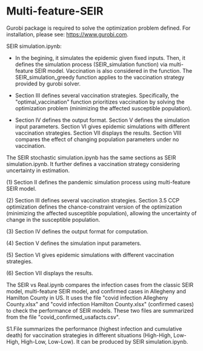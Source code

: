 # Multi-feature-SEIR

Gurobi package is required to solve the optimization problem defined. For installation, please see: https://www.gurobi.com.

SEIR simulation.ipynb:

- In the begining, it simulates the epidemic given fixed inputs. 
Then, it defines the simulation process (SEIR_simulation function) via multi-feature SEIR model. Vaccination is also considered in the function. 
The SEIR_simulation_greedy function applies to the vaccination strategy provided by gurobi solver. 

- Section III defines several vaccination strategies. Specifically, the "optimal_vaccination" function prioritizes vaccination by solving the optimization problem (minimizing the affected susceptible population).

- Section IV defines the output format. 
Section V defines the simulation input parameters. 
Section VI gives epidemic simulations with different vaccination strategies. 
Section VII displays the results. 
Section VIII compares the effect of changing population parameters under no vaccination.


The SEIR stochastic simulation.ipynb has the same sections as SEIR simulation.ipynb. It further defines a vaccination strategy considering uncertainty in estimation.

(1) Section II defines the pandemic simulation process using multi-feature SEIR model.

(2) Section III defines several vaccination strategies. Section 3.5 CCP optimization defines the chance-constraint version of the optimization (minimizing the affected susceptible population), allowing the uncertainty of change in the susceptible population.

(3) Section IV defines the output format for computation.

(4) Section V defines the simulation input parameters. 

(5) Section VI gives epidemic simulations with different vaccination strategies. 

(6) Section VII displays the results. 


The SEIR vs Real.ipynb compares the infection cases from the classic SEIR model, multi-feature SEIR model, and confirmed cases in Allegheny and Hamilton County in US. It uses the file "covid infection Allegheny County.xlsx" and "covid infection Hamilton County.xlsx" (confirmed cases) to check the performance of SEIR models. These two files are summarized from the file "covid_confirmed_usafacts.csv".

S1.File summarizes the performance (highest infection and cumulative death) for vaccination strategies in different situations (High-High, Low-High, High-Low, Low-Low). It can be produced by SEIR simulation.ipynb.
